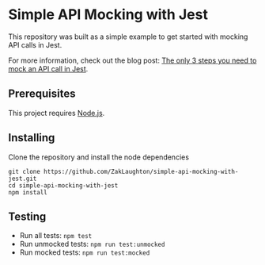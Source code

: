 # Simple API Mocking with Jest

This repository was built as a simple example to get started with mocking API calls in Jest.

For more information, check out the blog post: [The only 3 steps you need to mock an API call in Jest](https://dev.to/zaklaughton/the-only-3-steps-you-need-to-mock-an-api-call-in-jest-39mb).

## Prerequisites

This project requires [Node.js](https://nodejs.org/en/).

## Installing

Clone the repository and install the node dependencies

```
git clone https://github.com/ZakLaughton/simple-api-mocking-with-jest.git
cd simple-api-mocking-with-jest
npm install
```

## Testing

- Run all tests: `npm test`
- Run unmocked tests: `npm run test:unmocked`
- Run mocked tests: `npm run test:mocked`
